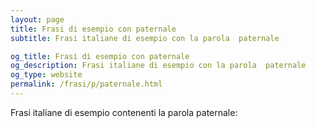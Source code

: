 ```yaml
---
layout: page
title: Frasi di esempio con paternale 
subtitle: Frasi italiane di esempio con la parola  paternale

og_title: Frasi di esempio con paternale 
og_description: Frasi italiane di esempio con la parola  paternale
og_type: website
permalink: /frasi/p/paternale.html
---
```


Frasi italiane di esempio contenenti la parola paternale:


